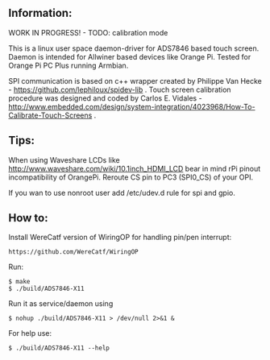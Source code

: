 Information:
------------

WORK IN PROGRESS! - TODO: calibration mode

This is a linux user space daemon-driver for ADS7846 based touch screen. Daemon is intended for Allwiner based devices like Orange Pi.
Tested for Orange Pi PC Plus running Armbian.

SPI communication is based on c++ wrapper created by Philippe Van Hecke - https://github.com/lephiloux/spidev-lib . 
Touch screen calibration procedure was designed and coded by Carlos E. Vidales - http://www.embedded.com/design/system-integration/4023968/How-To-Calibrate-Touch-Screens .

Tips:
-----
When using Waveshare LCDs like http://www.waveshare.com/wiki/10.1inch_HDMI_LCD bear in mind rPi pinout incompatibility of OrangePi. Reroute CS pin to PC3 (SPI0_CS) of your OPI. 

If you wan to use nonroot user add /etc/udev.d rule for spi and gpio.

How to:
-------

Install WereCatf version of WiringOP for handling pin/pen interrupt:
```
https://github.com/WereCatf/WiringOP
```

Run:
```
$ make
$ ./build/ADS7846-X11
```

Run it as service/daemon using
```
$ nohup ./build/ADS7846-X11 > /dev/null 2>&1 &
```

For help use:
```
$ ./build/ADS7846-X11 --help
```	
